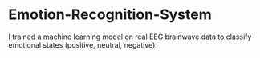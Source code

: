 # Emotion-Recognition-System
I trained a machine learning model on real EEG brainwave data to classify emotional states (positive, neutral, negative).
